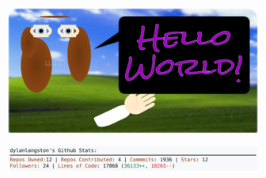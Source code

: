 <!-- 
Version 2.0.229
Built Wed Apr 02 2025 18:05:44 GMT+0000 (Coordinated Universal Time)
-->

<h1 align="center">
  <a href="https://github.com/dylanlangston/dylanlangston/tree/master/src" title="Click to View Source">
    <picture width="100%" alt="Dylan">
      <source media="(prefers-color-scheme: dark)" srcset="dylan-dark.svg?version=2.0.229">
      <img src="dylan-light.svg?version=2.0.229" alt="Dylan">
    </picture>
  </a>
</h1>

<div align="center">
  <picture width="100%" alt="Profile Info and Stats">
    <source media="(prefers-color-scheme: dark)" srcset="stats-dark.svg?version=2.0.229">
    <img src="stats-light.svg?version=2.0.229" alt="Profile Info and Stats">
  </picture>
</div>
